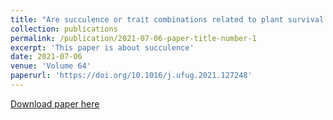 ```yaml
---
title: "Are succulence or trait combinations related to plant survival on hot and dry green roofs?"
collection: publications
permalink: /publication/2021-07-06-paper-title-number-1
excerpt: 'This paper is about succulence'
date: 2021-07-06
venue: 'Volume 64'
paperurl: 'https://doi.org/10.1016/j.ufug.2021.127248'
---
```

[Download paper here](http://bihanguo.github.io/files/paper_1.pdf)

